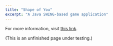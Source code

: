 ```yaml
---
title: "Shape of You"
excerpt: "A Java SWING-based game application"
---
```


For more information, visit [this link].

(This is an unfinished page under testing.)

<!-- {% include gallery caption="This is a sample gallery to go along with this case study." %}
 -->

 [this link]: https://github.com/jaketae/find-shape-game

